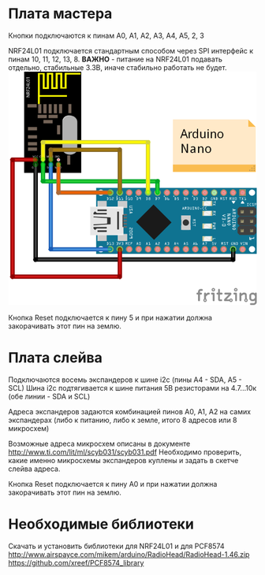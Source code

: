 # Плата мастера
Кнопки подключаются к пинам A0, А1, А2, А3, А4, A5, 2, 3

NRF24L01 подключается стандартным способом через SPI интерфейс к пинам 10, 11, 12, 13, 8. **ВАЖНО** - питание на NRF24L01 подавать отдельно, стабильные 3.3В, иначе стабильно работать не будет.
![Иллюстрация к проекту](https://github.com/denisdenk/SpeedReaction_game/blob/master/nrf24l01.png)

Кнопка Reset подключается к пину 5 и при нажатии должна закорачивать этот пин на землю.

# Плата слейва
Подключаются восемь экспандеров к шине i2c (пины A4 - SDA, A5 - SCL)
Шина i2c подтягивается к шине питания 5В резисторами на 4.7...10к (обе линии - SDA и SCL)

Адреса экспандеров задаются комбинацией пинов А0, А1, А2 на самих экспандерах (либо к питанию, либо к земле, итого 8 адресов или 8 микросхем)

Возможные адреса микросхем описаны в документе http://www.ti.com/lit/ml/scyb031/scyb031.pdf
Необходимо проверить, какие именно микросхемы экспандеров куплены и задать в скетче слейва адреса.

Кнопка Reset подключается к пину А0 и при нажатии должна закорачивать этот пин на землю.


# Необходимые библиотеки
Скачать и установить библиотеки для NRF24L01 и для PCF8574
http://www.airspayce.com/mikem/arduino/RadioHead/RadioHead-1.46.zip
https://github.com/xreef/PCF8574_library

